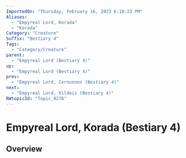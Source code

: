 ```yaml
---
ImportedOn: "Thursday, February 16, 2023 6:10:23 PM"
Aliases:
  - "Empyreal Lord, Korada"
  - "Korada"
Category: "Creature"
Suffix: "Bestiary 4"
Tags:
  - "Category/Creature"
parent:
  - "Empyreal Lord (Bestiary 4)"
up:
  - "Empyreal Lord (Bestiary 4)"
prev:
  - "Empyreal Lord, Cernunnos (Bestiary 4)"
next:
  - "Empyreal Lord, Vildeis (Bestiary 4)"
RWtopicId: "Topic_8278"
---
```

# Empyreal Lord, Korada (Bestiary 4)
## Overview
